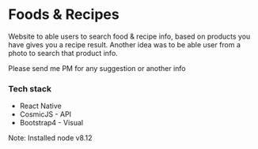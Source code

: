 # Foods & Recipes
Website to able users to search food &amp; recipe info, based on products you have gives you a recipe result. Another idea was to be able user from a photo to search that product info.

Please send me PM for any suggestion or another info

### Tech stack
* React Native
* CosmicJS - API
* Bootstrap4 - Visual

Note: Installed node v8.12
